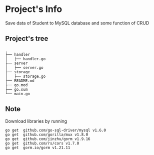 # Project's Info
Save data of Student to MySQL database and some function of CRUD

## Project's tree
```
.
├── handler
│   ├── handler.go
├── server
│   ├── server.go
├── storage
│   ├── storage.go
├── README.md
├── go.mod
├── go.sum
└── main.go
```

## Note
Download libraries by running
```
go get  github.com/go-sql-driver/mysql v1.6.0 
go get 	github.com/gorilla/mux v1.8.0 
go get 	github.com/jinzhu/gorm v1.9.16 
go get 	github.com/rs/cors v1.7.0
go get 	gorm.io/gorm v1.21.11

```

